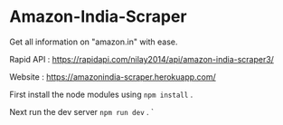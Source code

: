 # Amazon-India-Scraper
Get all information on "amazon.in" with ease.

Rapid API : https://rapidapi.com/nilay2014/api/amazon-india-scraper3/



Website : https://amazonindia-scraper.herokuapp.com/





First install the node modules using `npm install` .




Next run the dev server `npm run dev` .
` 
